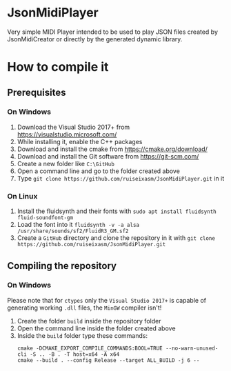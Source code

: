 # JsonMidiPlayer
Very simple MIDI Player intended to be used to play JSON files created by JsonMidiCreator or directly by the generated dynamic library.

# How to compile it
## Prerequisites
### On Windows
1. Download the Visual Studio 2017+ from https://visualstudio.microsoft.com/
2. While installing it, enable the C++ packages
3. Download and install the cmake from https://cmake.org/download/
4. Download and install the Git software from https://git-scm.com/
5. Create a new folder like `C:\GitHub`
6. Open a command line and go to the folder created above
7. Type `git clone https://github.com/ruiseixasm/JsonMidiPlayer.git` in it
### On Linux
1. Install the fluidsynth and their fonts with `sudo apt install fluidsynth fluid-soundfont-gm`
2. Load the font into it `fluidsynth -v -a alsa /usr/share/sounds/sf2/FluidR3_GM.sf2`
3. Create a `GitHub` directory and clone the repository in it with `git clone https://github.com/ruiseixasm/JsonMidiPlayer.git`

## Compiling the repository
### On Windows
Please note that for `ctypes` only the `Visual Studio 2017+` is capable of generating working `.dll` files, the `MinGW` compiler isn't!
1. Create the folder `build` inside the repository folder
2. Open the command line inside the folder created above
3. Inside the `build` folder type these commands:
    ```
    cmake -DCMAKE_EXPORT_COMPILE_COMMANDS:BOOL=TRUE --no-warn-unused-cli -S .. -B . -T host=x64 -A x64
    cmake --build . --config Release --target ALL_BUILD -j 6 --
    ```

